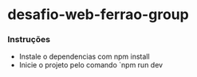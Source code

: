 # desafio-web-ferrao-group

### Instruções

- Instale o dependencias com npm install
- Inicie o projeto pelo comando `npm run dev
